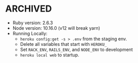 # ARCHIVED

* Ruby version: 2.6.3
* Node version: 10.16.0 (v12 will break yarn)
* Running Locally:
  * `heroku config:get -s > .env` from the staging env.
  * Delete all variables that start with `HEROKU_`
  * Set `RACK_ENV`, `RAILS_ENV`, and `NODE_ENV` to development
  * `heroku local web` to startup.
